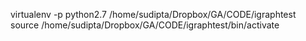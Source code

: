 virtualenv -p python2.7 /home/sudipta/Dropbox/GA/CODE/igraphtest
source /home/sudipta/Dropbox/GA/CODE/igraphtest/bin/activate
